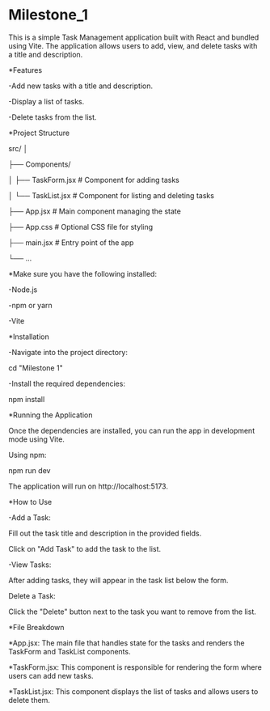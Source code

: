 # Milestone_1

This is a simple Task Management application built with React and bundled using Vite. The application allows users to add, view, and delete tasks with a title and description.

*Features

-Add new tasks with a title and description.

-Display a list of tasks.

-Delete tasks from the list.

*Project Structure

src/
│

├── Components/

│   ├── TaskForm.jsx     # Component for adding tasks

│   └── TaskList.jsx     # Component for listing and deleting tasks

├── App.jsx              # Main component managing the state

├── App.css              # Optional CSS file for styling

├── main.jsx             # Entry point of the app

└── ...

*Make sure you have the following installed:

-Node.js 

-npm or yarn 

-Vite


*Installation

-Navigate into the project directory:

cd "Milestone 1"

-Install the required dependencies:

npm install


*Running the Application

Once the dependencies are installed, you can run the app in development mode using Vite.

Using npm:

npm run dev

The application will run on http://localhost:5173.

*How to Use

-Add a Task:

Fill out the task title and description in the provided fields.

Click on "Add Task" to add the task to the list.

-View Tasks:

After adding tasks, they will appear in the task list below the form.

Delete a Task:

Click the "Delete" button next to the task you want to remove from the list.

*File Breakdown

*App.jsx: The main file that handles state for the tasks and renders the TaskForm and TaskList components.

*TaskForm.jsx: This component is responsible for rendering the form where users can add new tasks.

*TaskList.jsx: This component displays the list of tasks and allows users to delete them.

